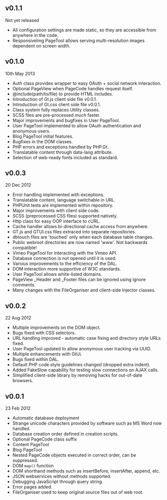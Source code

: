 v0.1.1
-------
Not yet released

* All configuration settings are made static, so they are accessible from anywhere in the code.
* ResponsiveImg PageTool allows serving multi-resolution images dependent on screen width.

v0.1.0
------
10th May 2013

* Auth class provides wrapper to easy OAuth + social network interaction.
* Optional PageView when PageCode handles request itself.
* @include(path/to/file) to provide HTML includes.
* Introduction of Gt.js client side file v0.0.1.
* Introduction of Gt.css client side file v0.0.1.
* Class system fully replaces Utility classes.
* SCSS files are pre-processed *much* faster.
* Major improvements and bugfixes in User PageTool.
* User PageTool implemented to allow OAuth authentication and anonymous users.
* Blog PageTool initial features.
* Bugfixes in the DOM classes.
* PHP errors and exceptions handled by PHP.Gt.
* Translatable content through data-lang attribute.
* Selection of web-ready fonts included as standard.

v0.0.3
------
20 Dec 2012

* Error handling implemented with exceptions.
* Translatable content, language switchable in URL.
* PHPUnit tests are implemented within repository.
* Major improvements with client side code.
* SCSS (preprocessed CSS files) supported natively.
* Http class for easy OOP interface to cURL.
* Cache handler allows bi-directional cache access from anywhere.
* GT.js and GTUI.css files extraced into separate repositories.
* dbtouch files are 'touched' only when each database table changes.
* Public webroot directories are now named 'www'. Not backwards compatible!
* Vimeo PageTool for interacting with the Vimeo API.
* Database connection is not opened until it is used.
* Various improvements to the efficiency of the DAL.
* DOM interaction more supportive of W3C standards.
* User PageTool allows white-listed domains.
* PageView _Header and _Footer files can be ignored using ignore comments.
* Many changes with the FileOrganiser and client-side Injector classes.

v0.0.2
------
22 Aug 2012

* Multiple improvements on the DOM object.
* Bugs fixed with CSS selectors.
* URL handling improved - automatic case fixing and directory style URLs fixed.
* User PageTool updated to allow anonymous user tracking via UUID.
* Multiple enhancements with GtUi.
* Bugs fixed within DAL.
* Default PHP code style guidelines changed (dropped extra indent).
* Added FakeSlow capability for testing slow connections on AJAX calls.
* Simplified client-side library by removing hacks for out-of-date browsers.

v0.0.1
------
23 Feb 2012

* Automatic database deployment
* Strange unicode characters provided by software such as MS Word now handled.
* Database creation order defined in creation scripts.
* Optional PageCode class suffix
* Content PageTool
* Blog PageTool
* Nested PageCode objects executed in correct order, can be suppressed.
* DOM `map()` function
* DOM shorthand methods such as insertBefore, insertAfter, append, etc.
* JSON webservices without methods supported.
* Debugging JavaScript through query string.
* Error pages added.
* FileOrganiser used to keep original source files out of web root.
